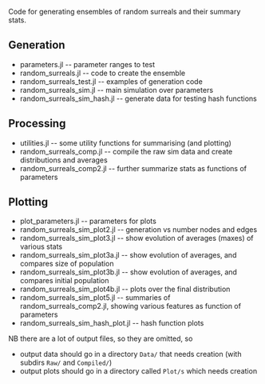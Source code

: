 Code for generating ensembles of random surreals and their summary
stats.

## Generation

+ parameters.jl           -- parameter ranges to test
+ random_surreals.jl      -- code to create the ensemble
+ random_surreals_test.jl -- examples of generation code
+ random_surreals_sim.jl  -- main simulation over parameters
+ random_surreals_sim_hash.jl -- generate data for testing hash functions

## Processing

+ utilities.jl                  -- some utility functions for summarising (and plotting)  
+ random_surreals_comp.jl  -- compile the raw sim data and create distributions and averages
+ random_surreals_comp2.jl -- further summarize stats as functions of parameters

## Plotting

+ plot_parameters.jl               -- parameters for plots
+ random_surreals_sim_plot2.jl     -- generation vs number nodes and edges
+ random_surreals_sim_plot3.jl     -- show evolution of averages (maxes) of various stats
+ random_surreals_sim_plot3a.jl    -- show evolution of averages, and compares size of population
+ random_surreals_sim_plot3b.jl    -- show evolution of averages, and compares initial population
+ random_surreals_sim_plot4b.jl    -- plots over the final distribution
+ random_surreals_sim_plot5.jl     -- summaries of random_surreals_comp2.jl, showing various features as function of parameters
+ random_surreals_sim_hash_plot.jl -- hash function plots

NB there are a lot of output files, so they are omitted, so

+ output data should go in a directory ```Data/``` that needs creation (with subdirs ```Raw/``` and ```Compiled/```)
+ output plots should go in a directory called ```Plot/s``` which needs creation


